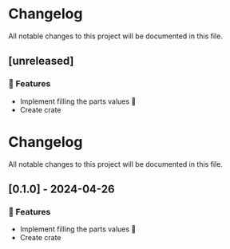 # Changelog

All notable changes to this project will be documented in this file.

## [unreleased]

### 🚀 Features

- Implement filling the parts values 🚀
- Create crate

<!-- generated by git-cliff -->
# Changelog

All notable changes to this project will be documented in this file.

## [0.1.0] - 2024-04-26

### 🚀 Features

- Implement filling the parts values 🚀
- Create crate

<!-- generated by git-cliff -->
